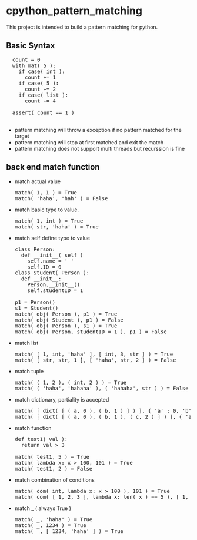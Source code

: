# cpython_pattern_matching
This project is intended to build a pattern matching for python.

## Basic Syntax
  <pre>
  count = 0
  with mat( 5 ):
    if case( int ):
      count += 1
    if case( 5 ):
      count += 2
    if case( list ):
      count += 4
      
  assert( count == 1 )
  </pre>
* pattern matching will throw a exception if no pattern matched for the target
* pattern matching will stop at first matched and exit the match
* pattern matching does not support multi threads but recurssion is fine
## back end match function
* match actual value
  <pre>
  match( 1, 1 ) = True
  match( 'haha', 'hah' ) = False
  </pre>
* match basic type to value. <br />
  <pre>
  match( 1, int ) = True
  match( str, 'haha' ) = True
  </pre>
* match self define type to value<br />
  <pre>
  class Person:
    def __init__( self )
      self.name = ' '
      self.ID = 0
  class Student( Person ):
    def __init__:
      Person.__init__()
      self.studentID = 1   
      
  p1 = Person()
  s1 = Student()
  match( obj( Person ), p1 ) = True
  match( obj( Student ), p1 ) = False
  match( obj( Person ), s1 ) = True
  match( obj( Person, studentID = 1 ), p1 ) = False
  </pre>
* match list
  <pre>
  match( [ 1, int, 'haha' ], [ int, 3, str ] ) = True
  match( [ str, str, 1 ], [ 'haha', str, 2 ] ) = False
  </pre>
* match tuple
  <pre>
  match( ( 1, 2 ), ( int, 2 ) ) = True
  match( ( 'haha', 'hahaha' ), ( 'hahaha', str ) ) = False
  </pre>
* match dictionary, partiality is accepted
  <pre>
  match( [ dict( [ ( a, 0 ), ( b, 1 ) ] ) ], { 'a' : 0, 'b' : 1, 'c' : 2 } ) = True
  match( [ dict( [ ( a, 0 ), ( b, 1 ), ( c, 2 ) ] ) ], { 'a' : 0, 'b' : 1} ]) = False
  </pre>
* match function
  <pre>
  def test1( val ):
    return val > 3
    
  match( test1, 5 ) = True
  match( lambda x: x > 100, 101 ) = True
  match( test1, 2 ) = False
  </pre>
* match combination of conditions
  <pre>
  match( com( int, lambda x: x > 100 ), 101 ) = True
  match( com( [ 1, 2, 3 ], lambda x: len( x ) == 5 ), [ 1, 2, 3 ] ) = False
  </pre>
* match _ ( always True )
  <pre>
  match( _, 'haha' ) = True
  match( _, 1234 ) = True
  match( _, [ 1234, 'haha' ] ) = True
  </pre>
